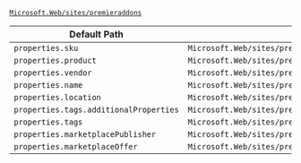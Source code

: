 [`Microsoft.Web/sites/premieraddons`](https://docs.microsoft.com/en-us/azure/templates/microsoft.web/sites/premieraddons)

| Default Path | Alias |
|---|---|
| `properties.sku` | `Microsoft.Web/sites/premieraddons/sku` |
| `properties.product` | `Microsoft.Web/sites/premieraddons/product` |
| `properties.vendor` | `Microsoft.Web/sites/premieraddons/vendor` |
| `properties.name` | `Microsoft.Web/sites/premieraddons/name` |
| `properties.location` | `Microsoft.Web/sites/premieraddons/location` |
| `properties.tags.additionalProperties` | `Microsoft.Web/sites/premieraddons/tags.additionalProperties` |
| `properties.tags` | `Microsoft.Web/sites/premieraddons/tags` |
| `properties.marketplacePublisher` | `Microsoft.Web/sites/premieraddons/marketplacePublisher` |
| `properties.marketplaceOffer` | `Microsoft.Web/sites/premieraddons/marketplaceOffer` |

